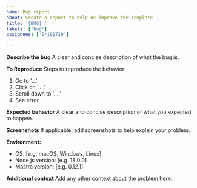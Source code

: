 ```yaml
---
name: Bug report
about: Create a report to help us improve the template
title: '[BUG] '
labels: ['bug']
assignees: ['Sri01729']

---
```


**Describe the bug**
A clear and concise description of what the bug is.

**To Reproduce**
Steps to reproduce the behavior:
1. Go to '...'
2. Click on '....'
3. Scroll down to '....'
4. See error

**Expected behavior**
A clear and concise description of what you expected to happen.

**Screenshots**
If applicable, add screenshots to help explain your problem.

**Environment:**
 - OS: [e.g. macOS, Windows, Linux]
 - Node.js version: [e.g. 18.0.0]
 - Mastra version: [e.g. 0.12.1]

**Additional context**
Add any other context about the problem here.